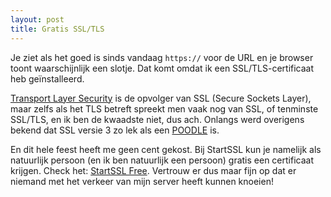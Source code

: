 ```yaml
---
layout: post
title: Gratis SSL/TLS
---
```

Je ziet als het goed is sinds vandaag `https://` voor de URL en je browser toont waarschijnlijk een slotje. Dat komt omdat ik een SSL/TLS-certificaat heb geïnstalleerd.

[Transport Layer Security](https://en.wikipedia.org/wiki/Transport_Layer_Security) is de opvolger van SSL (Secure Sockets Layer), maar zelfs als het TLS betreft spreekt men vaak nog van SSL, of tenminste SSL/TLS, en ik ben de kwaadste niet, dus ach. Onlangs werd overigens bekend dat SSL versie 3 zo lek als een [POODLE](https://en.wikipedia.org/wiki/POODLE) is.

En dit hele feest heeft me geen cent gekost. Bij StartSSL kun je namelijk als natuurlijk persoon (en ik ben natuurlijk een persoon) gratis een certificaat krijgen. Check het: [StartSSL Free](https://www.startssl.com/?app=1). Vertrouw er dus maar fijn op dat er niemand met het verkeer van mijn server heeft kunnen knoeien!
